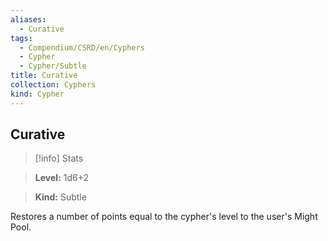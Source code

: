```yaml
---
aliases:
  - Curative
tags:
  - Compendium/CSRD/en/Cyphers
  - Cypher
  - Cypher/Subtle
title: Curative
collection: Cyphers
kind: Cypher
---
```

## Curative    
>[!info] Stats    
> **Level:** 1d6+2    
> **Kind:** Subtle  
    
Restores a number of points equal to the cypher's level to the user's Might Pool.
